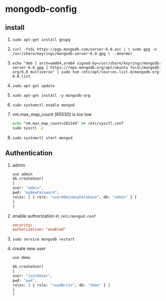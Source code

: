 # mongodb-config

## install

1. `sudo apt-get install gnupg`

1. `curl -fsSL https://pgp.mongodb.com/server-6.0.asc | \
sudo gpg -o /usr/share/keyrings/mongodb-server-6.0.gpg \
--dearmor`

1. `echo "deb [ arch=amd64,arm64 signed-by=/usr/share/keyrings/mongodb-server-6.0.gpg ] https://repo.mongodb.org/apt/ubuntu focal/mongodb-org/6.0 multiverse" | sudo tee /etc/apt/sources.list.d/mongodb-org-6.0.list`

1. `sudo apt-get update`

1. `sudo apt-get install -y mongodb-org`

1. `sudo systemctl enable mongod`

1. vm.max_map_count [65530] is too low

   ```cmd
   echo "vm.max_map_count=262144" >> /etc/sysctl.conf
   sudo sysctl -p
   ```

1. `sudo systemctl start mongod`

## Authentication

1. admin

   ```cmd
   use admin
   db.createUser(
   {
   user: "admin",
   pwd: "myNewPassword",
   roles: [ { role: "userAdminAnyDatabase", db: "admin" } ]
   }
   )
   ```

1. enable authorization in `/etc/mongod.conf`

   ```conf
   security:
   authorization: "enabled"
   ```

1. `sudo service mongodb restart`

1. create new user

   ```cmd
   use demo

   db.createUser(
   {
   user: "justAUser",
   pwd: "pwd",
   roles: [ { role: "readWrite", db: "demo" } ]
   }
   )
   ```
